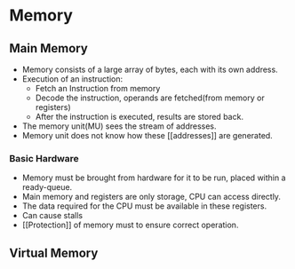 # Memory

## Main Memory

- Memory consists of a large array of bytes, each with its own address.
- Execution of an instruction:
	- Fetch an Instruction from memory
	- Decode the instruction, operands are fetched(from memory or registers)
	- After the instruction is executed, results are stored back.
- The memory unit(MU) sees the stream of addresses.
- Memory unit does not know how these [[addresses]] are generated.

### Basic Hardware

- Memory must be brought from hardware for it to be run, placed within a ready-queue.
- Main memory and registers are only storage, CPU can access directly.
- The data required for the CPU must be available in these registers.
- Can cause stalls
- [[Protection]] of memory must to ensure correct operation.

## Virtual Memory
